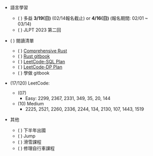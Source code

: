 
- 語言學習
    - ( ) 多益 __3/19(日)__ (02/14報名截止) or __4/16(日)__ (報名期間: 02/01 ~ 03/14)
    - ( ) JLPT 2023 第二回

- ( ) 閱讀清單
    - ( ) [Comprehensive Rust](https://google.github.io/comprehensive-rust/)
    - ( ) [Rust gitbook](https://doc.rust-lang.org/book/ch01-01-installation.html)
    - ( ) [LeetCode-SQL Plan](https://leetcode.com/study-plan/sql/)
    - ( ) [LeetCode-DP Plan](https://leetcode.com/study-plan/dynamic-programming/)
    - ( ) 學做 gitbook

- (17/120) LeetCode: 
    - (07) 
        - Easy: 2299, 2367, 2331, 349, 35, 20, 144
    - (10) Medium
        - 2225, 2521, 2260, 2336, 2244, 134, 2130, 107, 1443, 1519

- 其他
    - ( ) 下半年出國
    - ( ) Jump
    - ( ) 滑雪課程
    - ( ) 修理自行車課程